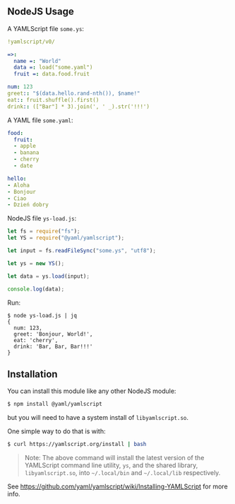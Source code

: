 ## NodeJS Usage

A YAMLScript file `some.ys`:

```yaml
!yamlscript/v0/

=>:
  name =: "World"
  data =: load("some.yaml")
  fruit =: data.food.fruit

num: 123
greet:: "$(data.hello.rand-nth()), $name!"
eat:: fruit.shuffle().first()
drink:: (["Bar"] * 3).join(', ' _).str('!!!')
```

A YAML file `some.yaml`:

```yaml
food:
  fruit:
  - apple
  - banana
  - cherry
  - date

hello:
- Aloha
- Bonjour
- Ciao
- Dzień dobry
```

NodeJS file `ys-load.js`:

```js
let fs = require("fs");
let YS = require("@yaml/yamlscript");

let input = fs.readFileSync("some.ys", "utf8");

let ys = new YS();

let data = ys.load(input);

console.log(data);
```

Run:

```text
$ node ys-load.js | jq
{
  num: 123,
  greet: 'Bonjour, World!',
  eat: 'cherry',
  drink: 'Bar, Bar, Bar!!!'
}
```


## Installation

You can install this module like any other NodeJS module:

```bash
$ npm install @yaml/yamlscript
```

but you will need to have a system install of `libyamlscript.so`.

One simple way to do that is with:

```bash
$ curl https://yamlscript.org/install | bash
```

> Note: The above command will install the latest version of the YAMLScript
command line utility, `ys`, and the shared library, `libyamlscript.so`, into
`~/.local/bin` and `~/.local/lib` respectively.

See https://github.com/yaml/yamlscript/wiki/Installing-YAMLScript for more info.
